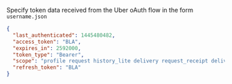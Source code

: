 Specify token data received from the Uber oAuth flow in the form `username.json`

```json
{
  "last_authenticated": 1445480482,
  "access_token": "BLA",
  "expires_in": 2592000,
  "token_type": "Bearer",
  "scope": "profile request history_lite delivery request_receipt delivery_sandbox history",
  "refresh_token": "BLA"
}
```